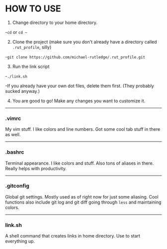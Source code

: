 # HOW TO USE

1. Change directory to your home directory.

-`cd` or `cd ~`

2. Clone the project (make sure you don't already have a directory called 
`.rut_profile`, silly)

-`git clone https://github.com/michael-rutledge/.rut_profile.git`

3. Run the link script

-`./link.sh`

-If you already have your own dot files, delete them first. (They probably sucked anyway.)

4. You are good to go! Make any changes you want to customize it.

---
### .vimrc

My vim stuff. I like colors and line numbers. Got some cool tab stuff in there
as well.

---
### .bashrc

Terminal appearance. I like colors and stuff. Also tons of aliases in there.
Really helps with productivity.

---
### .gitconfig

Global git settings. Mostly used as of right now for just some aliasing.
Cool functions also include git log and git diff going through `less` and
maintaining colors.

---
### link.sh

A shell command that creates links in home directory. Use to start everything
up.

